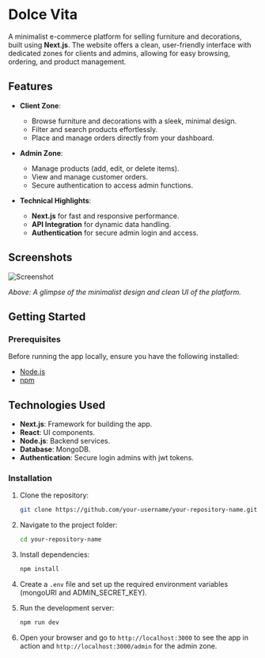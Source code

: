 # Dolce Vita

A minimalist e-commerce platform for selling furniture and decorations, built using **Next.js**. The website offers a clean, user-friendly interface with dedicated zones for clients and admins, allowing for easy browsing, ordering, and product management.

## Features

- **Client Zone**:
  - Browse furniture and decorations with a sleek, minimal design.
  - Filter and search products effortlessly.
  - Place and manage orders directly from your dashboard.

- **Admin Zone**:
  - Manage products (add, edit, or delete items).
  - View and manage customer orders.
  - Secure authentication to access admin functions.

- **Technical Highlights**:
  - **Next.js** for fast and responsive performance.
  - **API Integration** for dynamic data handling.
  - **Authentication** for secure admin login and access.

## Screenshots

![Screenshot](https://i.ibb.co/h1ZZXFk/Screenshot-2025-01-23-181754.png)

_Above: A glimpse of the minimalist design and clean UI of the platform._

## Getting Started

### Prerequisites
Before running the app locally, ensure you have the following installed:

- [Node.js](https://nodejs.org/)
- [npm](https://www.npmjs.com/)

## Technologies Used

- **Next.js**: Framework for building the app.
- **React**: UI components.
- **Node.js**: Backend services.
- **Database**: MongoDB.
- **Authentication**: Secure login admins with jwt tokens.


### Installation

1. Clone the repository:
   ```bash
   git clone https://github.com/your-username/your-repository-name.git
   ```

2. Navigate to the project folder:
   ```bash
   cd your-repository-name
   ```

3. Install dependencies:
   ```bash
   npm install
   ```

4. Create a `.env` file and set up the required environment variables (mongoURI and ADMIN_SECRET_KEY).

5. Run the development server:
   ```bash
   npm run dev
   ```

6. Open your browser and go to `http://localhost:3000` to see the app in action and `http://localhost:3000/admin` for the admin zone.



